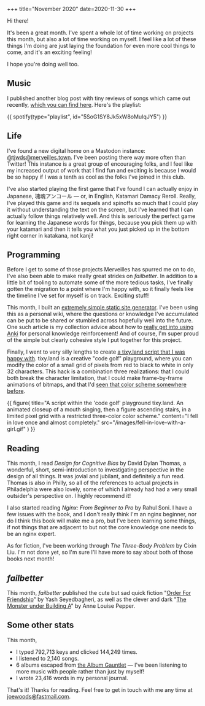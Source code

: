 +++
title="November 2020"
date=2020-11-30
+++

Hi there!

It's been a great month.  I've spent a whole lot of time working on projects this month, but also a lot of time working on myself.  I feel like a lot of these things I'm doing are just laying the foundation for even more cool things to come, and it's an exciting feeling!

I hope you're doing well too.

## Music

I published another blog post with tiny reviews of songs which came out recently, [which you can find here](/music/202011-best/).  Here's the playlist:

{{ spotify(type="playlist", id="5SoG1SY8Jk5xW8oMuIqJY5") }}

## Life

I've found a new digital home on a Mastodon instance: [@tjwds@merveilles.town](https://merveilles.town/@tjwds).  I've been posting there way more often than Twitter!  This instance is a great group of encouraging folks, and I feel like my increased output of work that I find fun and exciting is because I would be so happy if I was a tenth as cool as the folks I've joined in this club.

I've also started playing the first game that I've found I can actually enjoy in Japanese, 塊魂アンコール — or, in English, Katamari Damacy Reroll.  Really, I've played this game and its sequels and spinoffs so much that I could play it without understanding the text on the screen, but I've learned that I can actually follow things relatively well.  And this is seriously the perfect game for learning the Japanese words for things, because you pick them up with your katamari and then it tells you what you just picked up in the bottom right corner in katakana, not kanji!

## Programming

Before I get to some of those projects Merveilles has spurred me on to do, I've also been able to make really great strides on _failbetter_.  In addition to a little bit of tooling to automate some of the more tedious tasks, I've finally gotten the migration to a point where I'm happy with, so it finally feels like the timeline I've set for myself is on track.  Exciting stuff!

This month, I built an [extremely simple static site generator](https://notes.joewoods.dev/projects/static-site-generator/readme).  I've been using this as a personal wiki, where the questions or knowledge I've accumulated can be put to be shared or stumbled across hopefully well into the future.  One such article is my collection advice about how to [really get into using Anki](https://notes.joewoods.dev/musings/anki-advice) for personal knowledge reinforcement!  And of course, I'm super proud of the simple but clearly cohesive style I put together for this project.

Finally, I went to very silly lengths to create [a tixy.land script that I was happy with](https://tixy.land/?code=floor(t%256)%20%3D%3D%3D%200%20%3F%0A%5B5%2C6%2C9%2C22%2C25%2C41%2C39%2C136%2C152%2C116%2C131%2C208%2C224%2C240%2C149%2C192%2C225%2C241%2C242%2C195%2C155%2C198%2C200%5D.includes(i)%20%3F%200%20%3A%0A%5B118%2C119%2C120%2C121%2C122%2C138%2C139%2C137%2C135%2C134%2C133%2C132%2C148%2C163%2C164%2C165%2C180%2C172%2C156%2C171%2C170%2C154%2C186%2C169%2C185%2C184%2C201%2C199%2C197%2C182%2C181%5D.includes(i)%20%3F%20-1%20%3A%0A%5B1%2C7%2C13%2C23%2C38%2C37%2C21%2C20%2C33%2C35%2C26%2C42%2C43%2C77%2C54%2C69%2C67%2C65%2C101%2C117%2C103%2C104%2C105%2C106%2C107%2C123%2C140%2C157%2C162%2C177%2C178%2C194%2C150%2C166%2C129%2C146%2C161%2C179%2C176%2C209%2C226%2C243%2C211%2C196%2C212%2C213%2C214%2C215%2C216%2C217%2C202%2C203%2C187%2C183%2C168%2C153%2C248%2C252%5D.includes(i)%20%3F%200.3%20%3A%201%0A%3A%20floor(t%256)%20%3D%3D%3D%201%20%3F%0A%5B224%2C240%2C6%2C52%2C69%2C86%2C70%2C54%2C39%2C55%2C71%2C87%2C103%2C72%2C90%2C75%2C166%2C183%2C184%2C186%2C189%2C204%2C203%2C202%2C201%2C200%2C199%2C251%5D.includes(i)%20%3F%200%20%3A%0A%5B197%2C152%2C153%2C154%2C155%2C156%2C182%2C198%2C214%2C229%2C230%2C246%2C247%2C248%2C231%2C232%2C233%2C234%2C235%2C236%2C237%2C220%2C221%2C222%2C252%2C250%2C205%2C206%2C190%2C188%2C172%2C173%2C171%2C170%2C169%2C168%2C167%5D.includes(i)%20%3F%20-1%20%3A%0A%5B1%2C33%2C65%2C129%2C193%2C241%2C3%2C67%2C131%2C133%2C181%2C165%2C163%2C5%2C7%2C9%2C13%2C15%2C21%2C22%2C37%2C36%2C53%2C68%2C84%2C85%2C101%2C102%2C56%2C88%2C104%2C105%2C74%2C59%2C150%2C151%2C136%2C137%2C138%2C139%2C249%2C245%2C244%2C228%2C212%2C213%2C196%2C215%2C218%2C219%2C238%2C254%2C253%2C185%2C187%2C174%5D.includes(i)%20%3F%200.3%20%3A%201%0A%3A%20floor(t%256)%20%3D%3D%3D%202%20%3F%0A%5B240%2C224%2C225%2C226%2C210%2C209%2C208%2C192%2C193%2C194%2C176%2C160%2C144%2C145%2C129%0A%5D.includes(i)%20%3F%20-1%20%3A%0A%5B113%2C130%2C146%2C147%2C245%2C215%2C231%2C232%2C248%2C249%2C202%2C218%2C219%2C236%2C253%2C223%2C206%2C189%2C188%2C159%2C175%2C174%2C191%5D.includes(i)%20%3F%201%20%3A%0A%5B128%2C112%2C114%2C131%2C162%2C177%2C241%2C228%2C244%2C181%2C230%2C246%2C247%2C216%2C185%2C201%2C217%2C233%2C234%2C235%2C250%2C251%2C252%2C187%2C203%2C204%2C220%2C205%2C221%2C222%2C237%2C238%2C239%2C254%2C255%2C172%2C173%2C157%2C158%2C190%2C207%2C125%2C95%5D.includes(i)%20%3F%200.3%20%3A%200%0A%3A%20floor(t%256)%20%3D%3D%3D%203%20%3F%0A%5B31%2C63%2C127%2C243%2C228%2C212%2C196%2C195%2C194%2C197%2C181%2C180%2C179%2C178%2C177%2C162%2C163%2C164%2C148%2C147%2C146%2C145%2C130%2C131%2C114%2C115%2C116%2C100%2C84%5D.includes(i)%20%3F%20-1%20%3A%0A%5B159%2C175%2C174%2C223%2C206%2C205%2C189%2C188%2C254%2C253%2C252%2C236%2C235%2C219%2C218%2C202%2C248%2C249%2C232%2C231%2C215%2C245%2C85%2C70%2C132%2C133%2C149%2C150%5D.includes(i)%20%3F%201%20%3A%0A%5B95%2C191%2C190%2C207%2C158%2C157%2C173%2C172%2C187%2C203%2C204%2C220%2C221%2C222%2C237%2C238%2C239%2C255%2C185%2C201%2C217%2C216%2C233%2C234%2C250%2C251%2C230%2C246%2C247%2C244%2C241%2C211%2C69%2C86%2C117%2C134%5D.includes(i)%20%3F%200.3%20%3A%200%0A%3A%20floor(t%256)%20%3D%3D%3D%204%20%3F%0A%5B200%2C198%2C182%2C166%2C169%2C168%2C184%2C152%2C151%2C135%2C136%2C119%2C103%2C102%2C88%2C72%2C73%2C89%5D.includes(i)%20%3F%20-1%20%3A%0A%5B159%2C175%2C223%2C254%2C253%2C236%2C235%2C219%2C218%2C202%2C188%2C189%2C205%2C206%2C174%2C231%2C232%2C248%2C249%2C245%2C104%2C41%2C42%5D.includes(i)%20%3F%201%20%3A%0A%5B95%2C191%2C207%2C239%2C255%2C238%2C237%2C222%2C221%2C220%2C204%2C203%2C187%2C190%2C158%2C157%2C173%2C172%2C252%2C251%2C250%2C234%2C233%2C217%2C201%2C185%2C215%2C230%2C246%2C247%2C228%2C244%2C241%2C87%2C105%2C121%2C120%2C57%2C25%2C26%2C183%2C181%2C153%5D.includes(i)%20%3F%200.3%20%3A%200%0A%3A%0A%5B30%2C29%2C45%2C46%2C62%2C95%2C75%2C91%2C92%2C108%2C109%2C110%2C126%2C124%2C123%2C141%2C140%2C139%2C138%2C153%2C154%2C155%2C157%2C170%5D.includes(i)%20%3F%20-1%20%3A%0A%5B61%2C60%2C59%2C78%2C94%2C159%2C175%2C174%2C188%2C189%2C206%2C223%2C253%2C236%2C219%2C218%2C202%2C249%2C248%2C232%2C231%2C215%2C245%5D.includes(i)%20%3F%201%20%3A%0A%5B14%2C15%2C44%2C76%2C77%2C93%2C125%2C158%2C172%2C185%2C187%2C190%2C191%2C207%2C203%2C204%2C205%2C220%2C221%2C222%2C237%2C238%2C239%2C254%2C255%2C201%2C217%2C216%2C233%2C234%2C235%2C251%2C250%2C252%2C247%2C246%2C230%2C228%2C244%2C181%2C241%5D.includes(i)%20%3F%200.3%20%3A%200).  tixy.land is a creative "code golf" playground, where you can modify the color of a small grid of pixels from red to black to white in only 32 characters.  This hack is a combination three realizations: that I could both break the character limitation, that I could make frame-by-frame animations of bitmaps, and that I'd [seen that color scheme somewhere before](https://www.youtube.com/watch?v=fTH71AAxXmM).

{{ figure(
    title="A script within the 'code golf' playground tixy.land.   An animated closeup of a mouth singing, then a figure ascending stairs, in a limited pixel grid with a restricted three-color color scheme."
    content="I fell in love once and almost completely."
    src="/images/fell-in-love-with-a-girl.gif"
) }}

## Reading

This month, I read _Design for Cognitive Bias_ by David Dylan Thomas, a wonderful, short, semi-introduction to investigating perspective in the design of all things.  It was jovial and jubilant, and definitely a fun read.  Thomas is also in Philly, so all of the references to actual projects in Philadelphia were also lovely, some of which I already had had a very small outsider's perspective on.  I highly recommend it!

I also started reading _Nginx: From Beginner to Pro_ by Rahul Soni.  I have a few issues with the book, and I don't really think I'm an nginx beginner, nor do I think this book will make me a pro, but I've been learning some things, if not things that are adjacent to but not the core knowledge one needs to be an nginx expert.

As for fiction, I've been working through _The Three-Body Problem_ by Cixin Liu.  I'm not done yet, so I'm sure I'll have more to say about both of those books next month!

## _failbetter_

This month, _failbetter_ published the cute but sad quick fiction "[Order For Friendship](https://failbetter.com/content/order-friendship)" by Yash Seyedbagheri, as well as the clever and dark "[The Monster under Building A](https://failbetter.com/content/monster-under-building)" by Anne Louise Pepper.

## Some other stats

This month,

* I typed 792,713 keys and clicked 144,249 times.
* I listened to 2,140 songs.
* 6 albums escaped from [the Album Gauntlet](/music/the-gauntlet/) — I've been listening to more music with people rather than just by myself!
* I wrote 23,416 words in my personal journal.

That's it!  Thanks for reading.  Feel free to get in touch with me any time at joewoods@fastmail.com.

